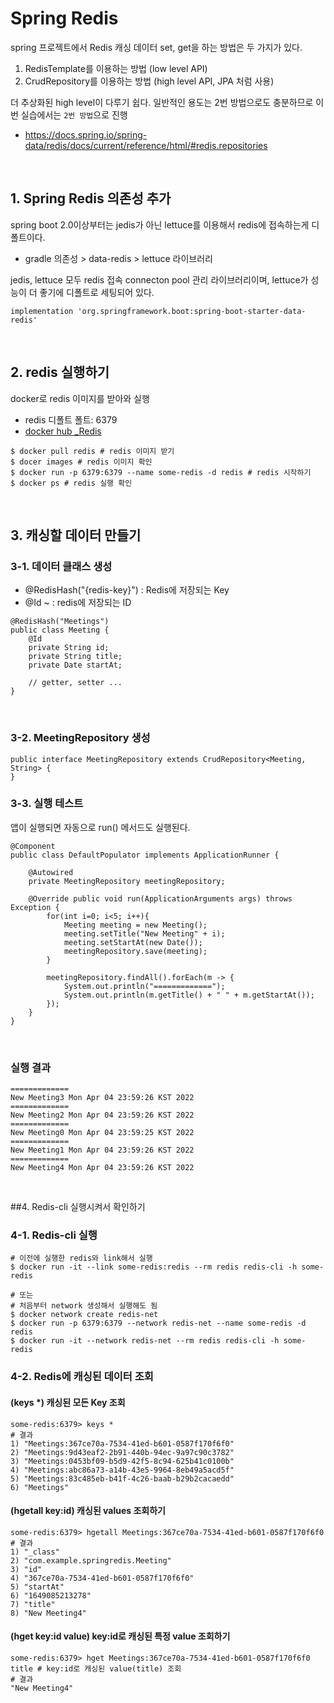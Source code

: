 # Spring Redis
spring 프로젝트에서 Redis 캐싱 데이터 set, get을 하는 방법은 두 가지가 있다.
1. RedisTemplate를 이용하는 방법 (low level API)
2. CrudRepository를 이용하는 방법 (high level API, JPA 처럼 사용)

더 추상화된 high level이 다루기 쉽다. 일반적인 용도는 2번 방법으로도 충분하므로 이번 실습에서는 `2번 방법`으로 진행 
- https://docs.spring.io/spring-data/redis/docs/current/reference/html/#redis.repositories

<br> 

## 1. Spring Redis 의존성 추가
spring boot 2.0이상부터는 jedis가 아닌 lettuce를 이용해서 redis에 접속하는게 디폴트이다. 
- gradle 의존성 > data-redis > lettuce 라이브러리

jedis, lettuce 모두 redis 접속 connecton pool 관리 라이브러리이며, lettuce가 성능이 더 좋기에 디폴트로 세팅되어 있다.
~~~
implementation 'org.springframework.boot:spring-boot-starter-data-redis'
~~~

<br>

## 2. redis 실행하기
docker로 redis 이미지를 받아와 실행
- redis 디폴트 폴트: 6379
- [docker hub _Redis](https://hub.docker.com/_/redis)
~~~
$ docker pull redis # redis 이미지 받기
$ docer images # redis 이미지 확인
$ docker run -p 6379:6379 --name some-redis -d redis # redis 시작하기
$ docker ps # redis 실행 확인 
~~~

<br>

## 3. 캐싱할 데이터 만들기
### 3-1. 데이터 클래스 생성
- @RedisHash("{redis-key}") : Redis에 저장되는 Key
- @Id ~ : redis에 저장되는 ID
~~~
@RedisHash("Meetings")
public class Meeting {
	@Id
	private String id;
	private String title;
	private Date startAt;

	// getter, setter ...    
}
~~~

<br>

### 3-2. MeetingRepository 생성
~~~
public interface MeetingRepository extends CrudRepository<Meeting, String> {
}
~~~ 

### 3-3. 실행 테스트
앱이 실행되면 자동으로 run() 메서드도 실행된다.
~~~
@Component
public class DefaultPopulator implements ApplicationRunner {

	@Autowired
	private MeetingRepository meetingRepository;

	@Override public void run(ApplicationArguments args) throws Exception {
		for(int i=0; i<5; i++){
			Meeting meeting = new Meeting();
			meeting.setTitle("New Meeting" + i);
			meeting.setStartAt(new Date());
			meetingRepository.save(meeting);
		}

		meetingRepository.findAll().forEach(m -> {
			System.out.println("=============");
			System.out.println(m.getTitle() + " " + m.getStartAt());
		});
	}
}
~~~

<br>

### 실행 결과
~~~
=============
New Meeting3 Mon Apr 04 23:59:26 KST 2022
=============
New Meeting2 Mon Apr 04 23:59:26 KST 2022
=============
New Meeting0 Mon Apr 04 23:59:25 KST 2022
=============
New Meeting1 Mon Apr 04 23:59:26 KST 2022
=============
New Meeting4 Mon Apr 04 23:59:26 KST 2022
~~~

<br>

##4. Redis-cli 실행시켜서 확인하기
### 4-1. Redis-cli 실행
~~~
# 이전에 실행한 redis와 link해서 실행 
$ docker run -it --link some-redis:redis --rm redis redis-cli -h some-redis

# 또는
# 처음부터 network 생성해서 실행해도 됨 
$ docker network create redis-net
$ docker run -p 6379:6379 --network redis-net --name some-redis -d redis
$ docker run -it --network redis-net --rm redis redis-cli -h some-redis
~~~

### 4-2. Redis에 캐싱된 데이터 조회
#### (keys *) 캐싱된 모든 Key 조회
~~~
some-redis:6379> keys * 
# 결과
1) "Meetings:367ce70a-7534-41ed-b601-0587f170f6f0"
2) "Meetings:9d43eaf2-2b91-440b-94ec-9a97c90c3782"
3) "Meetings:0453bf09-b5d9-42f5-8c94-625b41c0100b"
4) "Meetings:abc86a73-a14b-43e5-9964-8eb49a5acd5f"
5) "Meetings:83c485eb-b41f-4c26-baab-b29b2cacaedd"
6) "Meetings"
~~~

#### (hgetall key:id) 캐싱된 values 조회하기
~~~
some-redis:6379> hgetall Meetings:367ce70a-7534-41ed-b601-0587f170f6f0
# 결과
1) "_class"
2) "com.example.springredis.Meeting"
3) "id"
4) "367ce70a-7534-41ed-b601-0587f170f6f0"
5) "startAt"
6) "1649085213278"
7) "title"
8) "New Meeting4"
~~~

#### (hget key:id value) key:id로 캐싱된 특정 value 조회하기
~~~
some-redis:6379> hget Meetings:367ce70a-7534-41ed-b601-0587f170f6f0 title # key:id로 캐싱된 value(title) 조회
# 결과
"New Meeting4"
~~~
